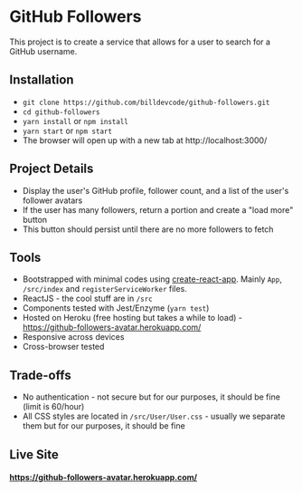 # GitHub Followers

This project is to create a service that allows for a user to search for a GitHub username.

## Installation
- `git clone https://github.com/billdevcode/github-followers.git`
- `cd github-followers`
- `yarn install` or `npm install`
- `yarn start` or `npm start`
- The browser will open up with a new tab at http://localhost:3000/

## Project Details

- Display the user's GitHub profile, follower count, and a list of the user's follower avatars
- If the user has many followers, return a portion and create a "load more" button
- This button should persist until there are no more followers to fetch

## Tools

- Bootstrapped with minimal codes using [create-react-app](https://github.com/facebookincubator/create-react-app). Mainly `App`, `/src/index` and `registerServiceWorker` files.
- ReactJS - the cool stuff are in `/src`
- Components tested with Jest/Enzyme (`yarn test`)
- Hosted on Heroku (free hosting but takes a while to load) - https://github-followers-avatar.herokuapp.com/ 
- Responsive across devices
- Cross-browser tested

## Trade-offs

- No authentication - not secure but for our purposes, it should be fine (limit is 60/hour)
- All CSS styles are located in `/src/User/User.css` - usually we separate them but for our purposes, it should be fine

## Live Site

#### https://github-followers-avatar.herokuapp.com/